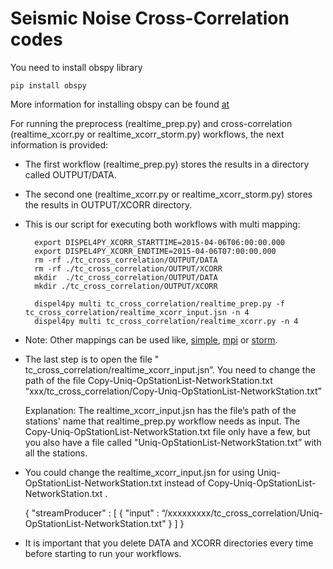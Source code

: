 # Seismic Noise Cross-Correlation codes

You need to install obspy library

	pip install obspy

More information for installing obspy can be found [at](https://github.com/obspy/obspy/wiki/Installation-via-PyPi-from-source)

For running the preprocess (realtime_prep.py) and cross-correlation (realtime_xcorr.py or realtime_xcorr_storm.py) workflows, the next information is provided:

- The first workflow (realtime_prep.py) stores the results in a directory called OUTPUT/DATA. 
- The second one (realtime_xcorr.py or realtime_xcorr_storm.py) stores the results in OUTPUT/XCORR directory. 
- This is our script for executing both workflows with multi mapping: 
	

    	export DISPEL4PY_XCORR_STARTTIME=2015-04-06T06:00:00.000
    	export DISPEL4PY_XCORR_ENDTIME=2015-04-06T07:00:00.000
    	rm -rf ./tc_cross_correlation/OUTPUT/DATA
    	rm -rf ./tc_cross_correlation/OUTPUT/XCORR
    	mkdir  ./tc_cross_correlation/OUTPUT/DATA
    	mkdir ./tc_cross_correlation/OUTPUT/XCORR

    	dispel4py multi tc_cross_correlation/realtime_prep.py -f tc_cross_correlation/realtime_xcorr_input.jsn -n 4
    	dispel4py multi tc_cross_correlation/realtime_xcorr.py -n 4

	
- Note: Other mappings can be used like, [simple](https://github.com/dispel4py/pegasus_dispel4py/blob/master/simple_experiment/command-job1.sh), [mpi](https://github.com/dispel4py/docker.openmpi/blob/master/command-postprocess.sh) or [storm](https://github.com/dispel4py/pegasus_dispel4py/blob/master/storm_experiment/command-job.sh).

- The last step is to open the file " tc_cross_correlation/realtime_xcorr_input.jsn”. 
   You need to change the path of the file Copy-Uniq-OpStationList-NetworkStation.txt
	“xxx/tc_cross_correlation/Copy-Uniq-OpStationList-NetworkStation.txt”  

	Explanation: The realtime_xcorr_input.jsn has the file’s path of the stations' name that realtime_prep.py workflow needs as input. 
	The  Copy-Uniq-OpStationList-NetworkStation.txt file only have a few, but you also have a file called "Uniq-OpStationList-NetworkStation.txt” with all the stations. 


- You could change the realtime_xcorr_input.jsn for using Uniq-OpStationList-NetworkStation.txt instead of Copy-Uniq-OpStationList-NetworkStation.txt . 

	{
    	"streamProducer" : [ { "input" : “/xxxxxxxxx/tc_cross_correlation/Uniq-OpStationList-NetworkStation.txt" } ]
	}


- It is important that you delete DATA and XCORR directories every time before starting to run your workflows. 
